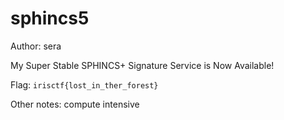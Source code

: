 # sphincs5
Author: sera

My Super Stable SPHINCS+ Signature Service is Now Available!

Flag: `irisctf{lost_in_ther_forest}`

Other notes: compute intensive
